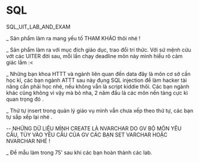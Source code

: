 # SQL
SQL_UIT_LAB_AND_EXAM

_ Sản phẩm làm ra mang yếu tố THAM KHẢO thôi nhé ! 

_ Sản phẩm làm ra với mục đích giáo dục, trao đổi tri thức. Với sứ mệnh cứu vớt các UITER đời sau, mỗi lần chạy deadline môn này mình hiểu rõ cảm giác lắm :< 

_ Những bạn khoa HTTT và ngành liên quan đến data đây là môn cơ sở cần học kĩ, các bạn ngành ATTT sau này đụng SQL injection để làm hacker tài năng cần phải học nhé, nếu không vẫn là script kiddie thôi. Các bạn ngành khác cũng không vì vậy mà bỏ nha, 2 năm đầu là các môn nền tảng cực kì quan trọng đó .

_ Thứ tự insert trong quản lý giáo vụ mình vẫn chưa xếp theo thứ tự, các bạn tự sắp xếp lại nhé . 

-- NHỮNG DỮ LIỆU MÌNH CREATE LÀ NVARCHAR DO GV BỘ MÔN YÊU CẦU, TÙY VÀO YÊU CẦU CỦA GV CÁC BẠN SET VARCHAR HOẶC NVARCHAR NHÉ !

_ Đề mẫu làm trong 75' sau khi các bạn hoàn thành các lab.
